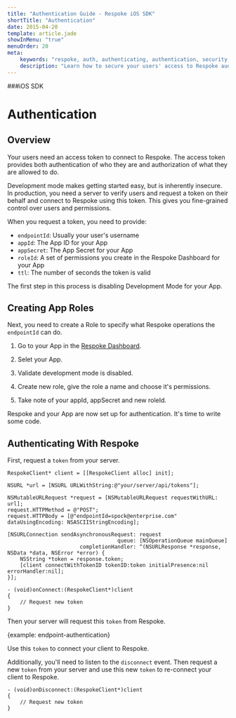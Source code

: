 ```yaml
---
title: "Authentication Guide - Respoke iOS SDK"
shortTitle: "Authentication"
date: 2015-04-20
template: article.jade
showInMenu: "true"
menuOrder: 20
meta:
    keywords: "respoke, auth, authenticating, authentication, security, token"
    description: "Learn how to secure your users' access to Respoke audio, video, text and data channels."
---
```


###iOS SDK
# Authentication

## Overview

Your users need an access token to connect to Respoke. The access token provides both authentication of who they are and authorization of what they are allowed to do. 

Development mode makes getting started easy, but is inherently insecure. In production, you need a server to verify users and request a token on their behalf and connect to Respoke using this token. This gives you fine-grained control over users and permissions.

When you request a token, you need to provide:

- `endpointId`: Usually your user's username
- `appId`: The App ID for your App
- `appSecret`: The App Secret for your App
- `roleId`: A set of permissions you create in the Respoke Dashboard for your App
- `ttl`: The number of seconds the token is valid

The first step in this process is disabling Development Mode for your App.

## Creating App Roles

Next, you need to create a Role to specify what Respoke operations the `endpointId` can do.

1. Go to your App in the [Respoke Dashboard](https://portal.respoke.io/#/apps/).

2. Selet your App.

3. Validate development mode is disabled.

4. Create new role, give the role a name and choose it's permissions.

5. Take note of your appId, appSecret and new roleId.

Respoke and your App are now set up for authentication. It's time to write some code.

## Authenticating With Respoke

First, request a `token` from your server.

    RespokeClient* client = [[RespokeClient alloc] init];

    NSURL *url = [NSURL URLWithString:@"your/server/api/tokens"];
    
    NSMutableURLRequest *request = [NSMutableURLRequest requestWithURL: url];
    request.HTTPMethod = @"POST";
    request.HTTPBody = [@"endpointId=spock@enterprise.com" dataUsingEncoding: NSASCIIStringEncoding];
    
    [NSURLConnection sendAsynchronousRequest: request
                                       queue: [NSOperationQueue mainQueue]
                           completionHandler: ^(NSURLResponse *response, NSData *data, NSError *error) {
        NSString *token = response.token;
        [client connectWithTokenID tokenID:token initialPresence:nil errorHandler:nil];
    }];
    
    - (void)onConnect:(RespokeClient*)client
    {
        // Request new token
    }
    

Then your server will request this `token` from Respoke.

{example: endpoint-authentication}

Use this `token` to connect your client to Respoke.

Additionally, you'll need to listen to the `disconnect` event. Then request a new `token` from your server and use this new `token` to re-connect your client to Respoke.

    - (void)onDisconnect:(RespokeClient*)client
    {
        // Request new token
    }

